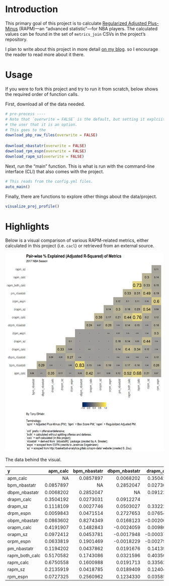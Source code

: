 
<!-- README.md is generated from README.Rmd. Please edit that file -->

# Introduction

This primary goal of this project is to calculate [Regularized Adjusted
Plus-Minus](https://www.nbastuffer.com/analytics101/regularized-adjusted-plus-minus-rapm/)
(RAPM)—an “advanced statistic”—for NBA players. The calculated values
can be found in the set of `metrics_join` CSVs in the project’s
repository.

I plan to write about this project in more detail [on my
blog](https://tonyelhabr.rbind.io). so I encourage the reader to read
more about it there.

# Usage

If you were to fork this project and try to run it from scratch, below
shows the required order of function calls.

First, download all of the data needed.

``` r
# pre-process ----
# Note that `overwrite = FALSE` is the default, but setting it explciitly here to remind
# the user that it is an option.
# This goes to the
download_pbp_raw_files(overwrite = FALSE)

download_nbastatr(overwrite = FALSE)
download_rpm_espn(overwrite = FALSE)
download_rapm_sz(overwrite = FALSE)
```

Next, run the “main” function. This is what is run with the command-line
interface (CLI) that also comes with the project.

``` r
# This reads from the config.yml files.
auto_main()
```

Finally, there are functions to explore other things about the
data/project.

``` r
visualize_proj_profile()
```

# Highlights

Below is a visual comparison of various RAPM-related metrics, either
calculated in this project (i.e. `cacl`) or retrieved from an external
source.

![](data/final/viz_metrics_join_summary_2017.png)

The data behind the
visual.

| y                | apm\_calc | bpm\_nbastatr | dbpm\_nbastatr | drapm\_calc |   drapm\_sz |  drpm\_espn | obpm\_nbastatr | orapm\_calc |   orapm\_sz |  orpm\_espn | pm\_nbastatr | rapm\_both\_calc | rapm\_calc |  rapm\_sz | rpm\_espn |
| :--------------- | --------: | ------------: | -------------: | ----------: | ----------: | ----------: | -------------: | ----------: | ----------: | ----------: | -----------: | ---------------: | ---------: | --------: | --------: |
| apm\_calc        |        NA |     0.0857897 |      0.0068202 |   0.3504192 |   0.1118109 |   0.0059843 |      0.0863602 |   0.4191907 |   0.0972412 |   0.0633819 |    0.1194202 |        0.5170582 |  0.6750558 | 0.2135919 | 0.0727325 |
| bpm\_nbastatr    | 0.0857897 |            NA |      0.2852047 |   0.0273031 |   0.0027746 |   0.0471514 |      0.8274349 |   0.1482843 |   0.0453781 |   0.1901469 |    0.0437862 |        0.1743086 |  0.1600988 | 0.0418785 | 0.2560962 |
| dbpm\_nbastatr   | 0.0068202 |     0.2852047 |             NA |   0.0912274 |   0.0503027 |   0.2727653 |      0.0168123 | \-0.0024059 | \-0.0017948 | \-0.0018229 |    0.0191676 |        0.0321596 |  0.0191713 | 0.0189409 | 0.1234330 |
| drapm\_calc      | 0.3504192 |     0.0273031 |      0.0912274 |          NA |   0.3322217 |   0.0765407 |    \-0.0020656 |   0.0098078 | \-0.0003777 | \-0.0027973 |    0.1413987 |        0.4035084 |  0.3356299 | 0.1240432 | 0.0358574 |
| drapm\_sz        | 0.1118109 |     0.0027746 |      0.0503027 |   0.3322217 |          NA |   0.1041948 |    \-0.0009822 | \-0.0023232 | \-0.0017017 | \-0.0006295 |    0.1791320 |        0.1442801 |  0.0756311 | 0.4384602 | 0.0256227 |
| drpm\_espn       | 0.0059843 |     0.0471514 |      0.2727653 |   0.0765407 |   0.1041948 |          NA |    \-0.0008774 | \-0.0029342 | \-0.0026649 |   0.0064440 |    0.0491640 |        0.0298905 |  0.0175993 | 0.0421981 | 0.3028806 |
| obpm\_nbastatr   | 0.0863602 |     0.8274349 |      0.0168123 | \-0.0020656 | \-0.0009822 | \-0.0008774 |             NA |   0.2368059 |   0.0650393 |   0.2843836 |    0.0300633 |        0.1443483 |  0.1512988 | 0.0278430 | 0.1757929 |
| orapm\_calc      | 0.4191907 |     0.1482843 |    \-0.0024059 |   0.0098078 | \-0.0023232 | \-0.0029342 |      0.2368059 |          NA |   0.3812504 |   0.1694076 |    0.2074359 |        0.4420484 |  0.7619807 | 0.2037157 | 0.1178648 |
| orapm\_sz        | 0.0972412 |     0.0453781 |    \-0.0017948 | \-0.0003777 | \-0.0017017 | \-0.0026649 |      0.0650393 |   0.3812504 |          NA |   0.1361238 |    0.3027395 |        0.1785147 |  0.2277643 | 0.5434344 | 0.0906094 |
| orpm\_espn       | 0.0633819 |     0.1901469 |    \-0.0018229 | \-0.0027973 | \-0.0006295 |   0.0064440 |      0.2843836 |   0.1694076 |   0.1361238 |          NA |    0.1209535 |        0.1041428 |  0.1121011 | 0.0596036 | 0.6037412 |
| pm\_nbastatr     | 0.1194202 |     0.0437862 |      0.0191676 |   0.1413987 |   0.1791320 |   0.0491640 |      0.0300633 |   0.2074359 |   0.3027395 |   0.1209535 |           NA |        0.3326310 |  0.3124833 | 0.4888706 | 0.1893420 |
| rapm\_both\_calc | 0.5170582 |     0.1743086 |      0.0321596 |   0.4035084 |   0.1442801 |   0.0298905 |      0.1443483 |   0.4420484 |   0.1785147 |   0.1041428 |    0.3326310 |               NA |  0.7345316 | 0.3308535 | 0.1489425 |
| rapm\_calc       | 0.6750558 |     0.1600988 |      0.0191713 |   0.3356299 |   0.0756311 |   0.0175993 |      0.1512988 |   0.7619807 |   0.2277643 |   0.1121011 |    0.3124833 |        0.7345316 |         NA | 0.2980069 | 0.1374234 |
| rapm\_sz         | 0.2135919 |     0.0418785 |      0.0189409 |   0.1240432 |   0.4384602 |   0.0421981 |      0.0278430 |   0.2037157 |   0.5434344 |   0.0596036 |    0.4888706 |        0.3308535 |  0.2980069 |        NA | 0.1136859 |
| rpm\_espn        | 0.0727325 |     0.2560962 |      0.1234330 |   0.0358574 |   0.0256227 |   0.3028806 |      0.1757929 |   0.1178648 |   0.0906094 |   0.6037412 |    0.1893420 |        0.1489425 |  0.1374234 | 0.1136859 |        NA |
